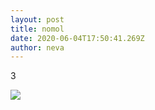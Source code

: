 ```yaml
---
layout: post
title: nomol
date: 2020-06-04T17:50:41.269Z
author: neva
---
```

3

![](/nevaBlog/assets/uploads/20200601.jpg)